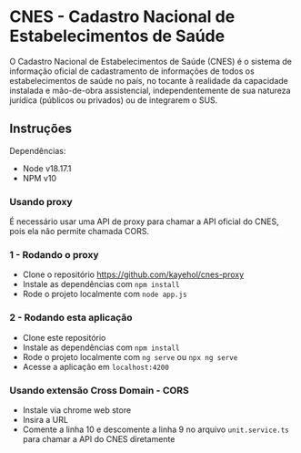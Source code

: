 # CNES - Cadastro Nacional de Estabelecimentos de Saúde

O Cadastro Nacional de Estabelecimentos de Saúde (CNES)
é o sistema de informação oficial de cadastramento de
informações de todos os estabelecimentos de saúde no país,
no tocante à realidade da capacidade instalada e mão-de-obra
assistencial, independentemente de sua natureza jurídica
(públicos ou privados) ou de integrarem o SUS.

## Instruções

Dependências:
- Node v18.17.1
- NPM v10

### Usando proxy
É necessário usar uma API de proxy para chamar a API oficial do CNES,
pois ela não permite chamada CORS.

### 1 - Rodando o proxy
- Clone o repositório https://github.com/kayehol/cnes-proxy
- Instale as dependências com `npm install`
- Rode o projeto localmente com `node app.js`

### 2 - Rodando esta aplicação
- Clone este repositório
- Instale as dependências com `npm install`
- Rode o projeto localmente com `ng serve` ou `npx ng serve`
- Acesse a aplicação em `localhost:4200`

### Usando extensão Cross Domain - CORS
- Instale via chrome web store
- Insira a URL
- Comente a linha 10 e descomente a linha 9 no arquivo `unit.service.ts`
  para chamar a API do CNES diretamente

